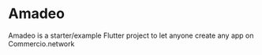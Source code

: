# Amadeo
Amadeo is a starter/example Flutter project to let anyone create any app on Commercio.network
